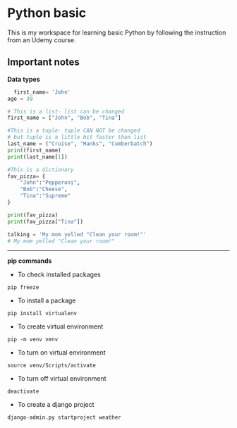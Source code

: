 # Python basic
This is my workspace for learning basic Python by following the instruction from an Udemy course.


## Important notes
**Data types**
```python
  first_name= 'John'
age = 39

# This is a list- list can be changed
first_name = ["John", "Bob", "Tina"]

#This is a tuple- tuple CAN NOT be changed
# but tuple is a little bit faster than list
last_name = ("Cruise", "Hanks", "Cumberbatch")
print(first_name)
print(last_name[1])

#This is a dictionary
fav_pizza= {
    "John":"Pepperoni",
    "Bob":"Cheese",
    "Tina":"Supreme"
}

print(fav_pizza)
print(fav_pizza["Tina"])

```
```python
talking = 'My mom yelled "Clean your room!"'
# My mom yelled "Clean your room!"
```

---


**pip commands**
* To check installed packages 
```
pip freeze
```
* To install a package 
```pip
pip install virtualenv
```

* To create virtual environment
```pip
pip -m venv venv
```

* To turn on virtual environment
```pip
source venv/Scripts/activate
```

* To turn off virtual environment
```pip
deactivate
```

* To create a django project
```pip
django-admin.py startproject weather
```




